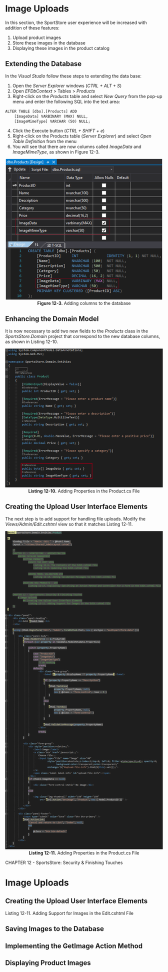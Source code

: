# Image Uploads
In this section, the SportStore user experience will be increased with addition of these features:
1. Upload product images
2. Store these images in the database
3. Displaying these images in the product catalog

## Extending the Database
In the *Visual Studio* follow these steps to extending the data base:
1. Open the *Server Explorer* windows (*CTRL + ALT + S*)
2. Open *EFDbContext* > Tables > *Products*
3. Right-click on the *Products* table and select *New Query* from the pop-up menu and enter the following SQL into the text area:
```
ALTER TABLE [dbo].[Products] ADD 
    [ImageData] VARBINARY (MAX) NULL,
    [ImageMimeType] VARCHAR (50) NULL;
```
4. Click the Execute button (*CTRL + SHIFT + e*)
5. Right-click on the Products table (*Server Explorer*) and select *Open Table Definition* from the menu
6. You will see that there are now columns called *ImageData* and *ImageMimeType*, as shown in Figure 12-3.
<p align="center">
    <img src="ch12-Pictures/Figure 12-3.png" /><br />
    <b>Figure 12-3.</b> Adding columns to the database
</p>  

## Enhancing the Domain Model 
It is now necessary to add two new fields to the *Products* class in the *SportsStore.Domain* project that correspond to the new database columns, as shown in Listing 12-10.
<p align="center">
    <img src="ch12-Pictures/Listing 12-10.png" /><br />
    <b>Listing 12-10.</b> Adding Properties in the Product.cs File
</p>  

## Creating the Upload User Interface Elements
The next step is to add support for handling file uploads. Modify the *Views/Admin/Edit.cshtml* view so that it matches Listing 12-11.
<p align="center">
    <img src="ch12-Pictures/Listing 12-11.png" /><br />
    <b>Listing 12-11.</b> Adding Properties in the Product.cs File
</p>  


CHAPTER 12 - SportsStore: Security & Finishing Touches
# Image Uploads 
## Creating the Upload User Interface Elements
Listing 12-11. Adding Support for Images in the Edit.cshtml File


## Saving Images to the Database
## Implementing the GetImage Action Method
## Displaying Product Images
